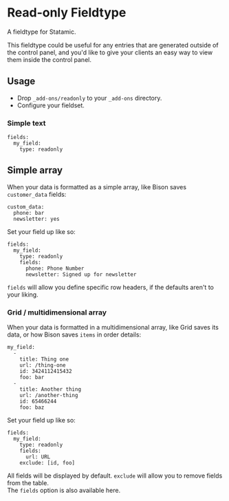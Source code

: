 # Read-only Fieldtype
A fieldtype for Statamic.

This fieldtype could be useful for any entries that are generated outside of the control panel, and you'd like to give your clients an easy way to view them inside the control panel.

## Usage
* Drop `_add-ons/readonly` to  your `_add-ons` directory.
* Configure your fieldset.

### Simple text

    fields:
      my_field:
        type: readonly

## Simple array
When your data is formatted as a simple array, like Bison saves `customer_data` fields:

    custom_data:
      phone: bar
      newsletter: yes

Set your field up like so:

    fields:
      my_field:
        type: readonly
        fields:
          phone: Phone Number
          newsletter: Signed up for newsletter

`fields` will allow you define specific row headers, if the defaults aren't to your liking.


### Grid / multidimensional array
When your data is formatted in a multidimensional array, like Grid saves its data, or how Bison saves `items` in order details:

    my_field:
      -
        title: Thing one
        url: /thing-one
        id: 3424112415432
        foo: bar
      -
        title: Another thing
        url: /another-thing
        id: 65466244
        foo: baz

Set your field up like so:

    fields:
      my_field:
        type: readonly
        fields:
          url: URL
        exclude: [id, foo]

All fields will be displayed by default. `exclude` will allow you to remove fields from the table.  
The `fields` option is also available here.